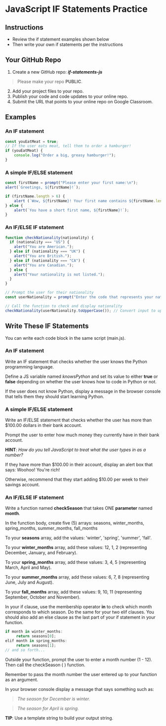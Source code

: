 # JavaScript IF Statements Practice
## Instructions

- Review the if statement examples shown below
- Then write your own if statements per the instructions

## Your GitHub Repo

1. Create a new GitHub repo: ***if-statements-js***

>Please make your repo **PUBLIC**.

2. Add your project files to your repo.
3. Publish your code and code updates to your online repo.
4. Submit the URL that points to your online repo on Google Classroom.

## Examples

### An IF statement

```javascript
const youEatMeat = true;
// If the user eats meat, tell them to order a hamburger!
if (youEatMeat) {
    console.log("Order a big, greasy hamburger!");
}
```

### A simple IF/ELSE statement
```javascript
const firstName = prompt("Please enter your first name:\n");
alert(`Greetings, ${firstName}!`);

if (firstName.length > 6) { 
	alert (`Wow, ${firstName}! Your first name contains ${firstName.length} characters!`);
} else {
	alert(`You have a short first name, ${firstName}!`);
}
```

### An IF/ELSE IF statement
```javascript
function checkNationality(nationality) {
  if (nationality === "US") {
    alert("You are American.");
  } else if (nationality === "UK") {
    alert("You are British.");
  } else if (nationality === "CA") {
    alert("You are Canadian.");
  } else {
    alert("Your nationality is not listed.");
  }
}

// Prompt the user for their nationality
const userNationality = prompt("Enter the code that represents your nationality: (US, UK, CA)\n");

// Call the function to check and display nationality
checkNationality(userNationality.toUpperCase()); // Convert input to uppercase using the JS toUpperCase ( ) method
```

## Write These IF Statements

You can write each code block in the same script (main.js).

### An IF statement
Write an IF statement that checks whether the user knows the Python programming language.  

Define a JS variable named *knowsPython* and set its value to either **true** or **false** depending on whether the user knows how to code in Python or not.

If the user does not know Python, display a message in the browser console that tells them they should start learning Python.

### A simple IF/ELSE statement

Write an IF/ELSE statement that checks whether the user has more than $100.00 dollars in their bank account.

Prompt the user to enter how much money they currently have in their bank account.

**HINT**: *How do you tell JavaScript to treat what the user types in as a number?*

If they have more than $100.00 in their account, display an alert box that says: Woohoo! You're rich!

Otherwise, recommend that they start adding $10.00 per week to their savings account.

### An IF/ELSE IF statement

Write a function named **checkSeason** that takes ONE **parameter** named **month**.

In the function body, create five (5) arrays: seasons, winter_months, spring_months, summer_months, fall_months

To your **seasons** array, add the values: 'winter', 'spring', 'summer', 'fall'.

To your **winter_months** array, add these values: 12, 1, 2 (representing December, January, and February).

To your **spring_months** array, add these values: 3, 4, 5 (representing March, April and May).

To your **summer_months** array, add these values: 6, 7, 8 (representing June, July and August).

To your **fall_months** array, add these values: 9, 10, 11 (representing September, October and November).

In your if clause, use the membership operator **in** to check which month corresponds to which season.  Do the same for your two elif clauses.  You should also add an else clause as the last part of your if statement in your function.
```javascript
if month in winter_months:
     return seasons[0];
elif month in spring_months:
     return seasons[1];
// and so forth...
```

Outside your function, prompt the user to enter a month number (1 - 12).
Then call the checkSeason ( ) function.   

Remember to pass the month number the user entered up to your function as an argument.

In your browser console display a message that says something such as:

> *The season for December is winter.*

> *The season for April is spring.*

**TIP**: Use a template string to build your output string.

